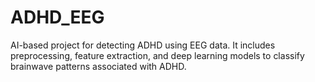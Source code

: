 # ADHD_EEG
AI-based project for detecting ADHD using EEG data. It includes preprocessing, feature extraction, and deep learning models to classify brainwave patterns associated with ADHD. 
